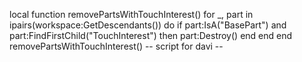local function removePartsWithTouchInterest()
    for _, part in ipairs(workspace:GetDescendants()) do
        if part:IsA("BasePart") and part:FindFirstChild("TouchInterest") then
            part:Destroy()
        end
    end
end
removePartsWithTouchInterest()
-- script for davi --
